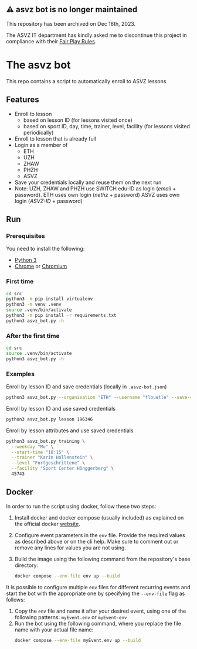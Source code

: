 ## :warning: **asvz bot is no longer maintained**

This repository has been archived on Dec 18th, 2023.

The ASVZ IT department has kindly asked me to discontinue this project in compliance with their [Fair Play Rules](https://asvz.ch/59666-willkommen-im-asvz#details1-fold-5492-0).

# The asvz bot

This repo contains a script to automatically enroll to ASVZ lessons

## Features

- Enroll to lesson
    - based on lesson ID (for lessons visited once)
    - based on sport ID, day, time, trainer, level, facility (for lessons visited periodically)
- Enroll to lesson that is already full
- Login as a member of
    - ETH
    - UZH
    - ZHAW
    - PHZH
    - ASVZ
- Save your credentials locally and reuse them on the next run
- Note:
  UZH, ZHAW and PHZH use SWITCH edu-ID as login (*email* + password).
  ETH uses own login (*nethz* + password)
  ASVZ uses own login (*ASVZ-ID* + password)

## Run

### Prerequisites

You need to install the following:

- [Python 3](https://www.python.org/downloads/)
- [Chrome](https://support.google.com/chrome/answer/95346) or [Chromium](https://www.chromium.org/getting-involved/download-chromium)

### First time

```bash
cd src
python3 -m pip install virtualenv
python3 -m venv .venv
source .venv/bin/activate
python3 -m pip install -r requirements.txt
python3 asvz_bot.py -h
```

### After the first time

```bash
cd src
source .venv/bin/activate
python3 asvz_bot.py -h
```

### Examples

Enroll by lesson ID and save credentials (locally in `.asvz-bot.json`)

```bash
python3 asvz_bot.py --organisation "ETH" --username "flbuetle" --save-credentials lesson 196346
```

Enroll by lesson ID and use saved credentials

```bash
python3 asvz_bot.py lesson 196346
```

Enroll by lesson attributes and use saved credentials

```bash
python3 asvz_bot.py training \
  --weekday "Mo" \
  --start-time "18:15" \
  --trainer "Karin Hollenstein" \
  --level "Fortgeschrittene" \
  --facility "Sport Center Hönggerberg" \
  45743
```

## Docker

In order to run the script using docker, follow these two steps:

1. Install docker and docker compose (usually included) as explained on the official docker [website](https://docs.docker.com/engine/install/).

2. Configure event parameters in the `env` file. Provide the required values as described above or on the cli help. Make sure to comment out or remove any lines for values you are not using. 

3. Build the image using the following command from the repository's base directory:
   ```bash
   docker compose --env-file env up --build
   ```

It is possible to configure multiple `env` files for different recurring events and start the bot with the appropriate one by specifying the `--env-file`
flag as follows:

1. Copy the `env` file and name it after your desired event, using one of the following patterns: `myEvent.env` or `myEvent-env`
2. Run the bot using the following command, where you replace the file name with your actual file name:
    ```bash
    docker compose --env-file myEvent.env up --build
    ```
